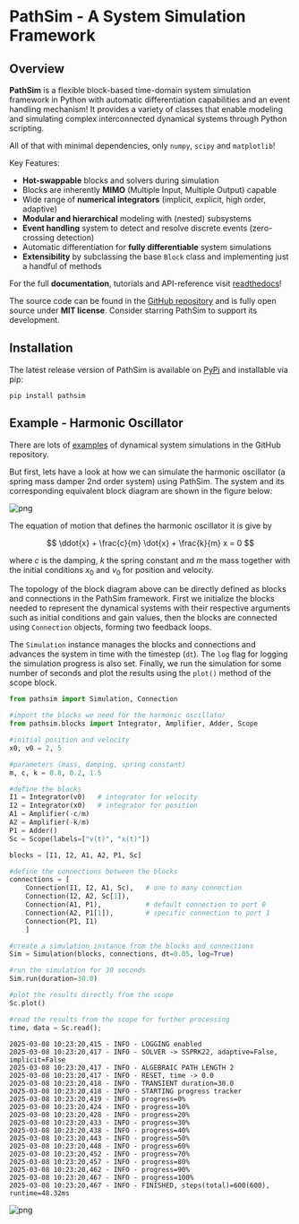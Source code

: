 # PathSim - A System Simulation Framework

## Overview

**PathSim** is a flexible block-based time-domain system simulation framework in Python with automatic differentiation capabilities and an event handling mechanism! It provides a variety of classes that enable modeling and simulating complex interconnected dynamical systems through Python scripting.

All of that with minimal dependencies, only `numpy`, `scipy` and `matplotlib`!

Key Features:

- **Hot-swappable** blocks and solvers during simulation
- Blocks are inherently **MIMO** (Multiple Input, Multiple Output) capable
- Wide range of **numerical integrators** (implicit, explicit, high order, adaptive)
- **Modular and hierarchical** modeling with (nested) subsystems
- **Event handling** system to detect and resolve discrete events (zero-crossing detection)
- Automatic differentiation for **fully differentiable** system simulations
- **Extensibility** by subclassing the base `Block` class and implementing just a handful of methods

For the full **documentation**, tutorials and API-reference visit [readthedocs](https://pathsim.readthedocs.io/en/latest/)!

The source code can be found in the [GitHub repository](https://github.com/milanofthe/pathsim) and is fully open source under **MIT license**. Consider starring PathSim to support its development.


## Installation

The latest release version of PathSim is available on [PyPi](https://pypi.org/project/pathsim/) and installable via pip:

```console
pip install pathsim
```

## Example - Harmonic Oscillator

There are lots of [examples](https://github.com/milanofthe/pathsim/tree/master/examples) of dynamical system simulations in the GitHub repository. 

But first, lets have a look at how we can simulate the harmonic oscillator (a spring mass damper 2nd order system) using PathSim. The system and its corresponding equivalent block diagram are shown in the figure below:

![png](https://raw.githubusercontent.com/milanofthe/pathsim/master/README_files/harmonic_oscillator.png)

The equation of motion that defines the harmonic oscillator it is give by

$$
\ddot{x} + \frac{c}{m} \dot{x} + \frac{k}{m} x = 0
$$

where $c$ is the damping, $k$ the spring constant and $m$ the mass together with the initial conditions  $x_0$ and $v_0$ for position and velocity.

The topology of the block diagram above can be directly defined as blocks and connections in the PathSim framework. First we initialize the blocks needed to represent the dynamical systems with their respective arguments such as initial conditions and gain values, then the blocks are connected using `Connection` objects, forming two feedback loops.

The `Simulation` instance manages the blocks and connections and advances the system in time with the timestep (`dt`). The `log` flag for logging the simulation progress is also set. Finally, we run the simulation for some number of seconds and plot the results using the `plot()` method of the scope block.


```python
from pathsim import Simulation, Connection

#import the blocks we need for the harmonic oscillator
from pathsim.blocks import Integrator, Amplifier, Adder, Scope

#initial position and velocity
x0, v0 = 2, 5

#parameters (mass, damping, spring constant)
m, c, k = 0.8, 0.2, 1.5

#define the blocks 
I1 = Integrator(v0)   # integrator for velocity
I2 = Integrator(x0)   # integrator for position
A1 = Amplifier(-c/m)
A2 = Amplifier(-k/m)
P1 = Adder()
Sc = Scope(labels=["v(t)", "x(t)"])

blocks = [I1, I2, A1, A2, P1, Sc]

#define the connections between the blocks
connections = [
    Connection(I1, I2, A1, Sc),   # one to many connection
    Connection(I2, A2, Sc[1]),
    Connection(A1, P1),           # default connection to port 0
    Connection(A2, P1[1]),        # specific connection to port 1
    Connection(P1, I1)
    ]

#create a simulation instance from the blocks and connections
Sim = Simulation(blocks, connections, dt=0.05, log=True)

#run the simulation for 30 seconds
Sim.run(duration=30.0)

#plot the results directly from the scope
Sc.plot()

#read the results from the scope for further processing
time, data = Sc.read();
```

    2025-03-08 10:23:20,415 - INFO - LOGGING enabled
    2025-03-08 10:23:20,417 - INFO - SOLVER -> SSPRK22, adaptive=False, implicit=False
    2025-03-08 10:23:20,417 - INFO - ALGEBRAIC PATH LENGTH 2
    2025-03-08 10:23:20,417 - INFO - RESET, time -> 0.0
    2025-03-08 10:23:20,418 - INFO - TRANSIENT duration=30.0
    2025-03-08 10:23:20,418 - INFO - STARTING progress tracker
    2025-03-08 10:23:20,419 - INFO - progress=0%
    2025-03-08 10:23:20,424 - INFO - progress=10%
    2025-03-08 10:23:20,428 - INFO - progress=20%
    2025-03-08 10:23:20,433 - INFO - progress=30%
    2025-03-08 10:23:20,438 - INFO - progress=40%
    2025-03-08 10:23:20,443 - INFO - progress=50%
    2025-03-08 10:23:20,448 - INFO - progress=60%
    2025-03-08 10:23:20,452 - INFO - progress=70%
    2025-03-08 10:23:20,457 - INFO - progress=80%
    2025-03-08 10:23:20,462 - INFO - progress=90%
    2025-03-08 10:23:20,467 - INFO - progress=100%
    2025-03-08 10:23:20,467 - INFO - FINISHED, steps(total)=600(600), runtime=48.32ms
    


![png](https://raw.githubusercontent.com/milanofthe/pathsim/master/README_files/README_4_1.png)